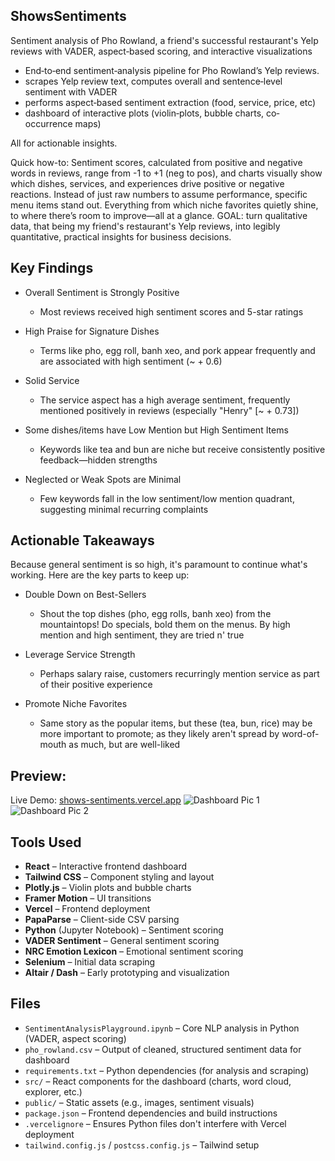 ## ShowsSentiments
Sentiment analysis of Pho Rowland, a friend's successful restaurant's Yelp reviews with VADER, aspect‑based scoring, and interactive visualizations

- End‐to‐end sentiment‐analysis pipeline for Pho Rowland’s Yelp reviews. 
- scrapes Yelp review text, computes overall and sentence‐level sentiment with VADER
- performs aspect‐based sentiment extraction (food, service, price, etc)
- dashboard of interactive plots (violin‐plots, bubble charts, co‐occurrence maps)

All for actionable insights.

Quick how-to: Sentiment scores, calculated from positive and negative words in reviews, range from -1 to +1 (neg to pos), and charts visually show which dishes, services, and experiences drive positive or negative reactions. Instead of just raw numbers to assume performance, specific menu items stand out. Everything from which niche favorites quietly shine, to where there’s room to improve—all at a glance. GOAL: turn qualitative data, that being my friend's restaurant's Yelp reviews, into legibly quantitative, practical insights for business decisions.

## Key Findings

- Overall Sentiment is Strongly Positive
  - Most reviews received high sentiment scores and 5-star ratings

- High Praise for Signature Dishes
  - Terms like pho, egg roll, banh xeo, and pork appear frequently and are associated with high sentiment (~ + 0.6)

- Solid Service
  - The service aspect has a high average sentiment, frequently mentioned positively in reviews (especially "Henry" [~ + 0.73])

- Some dishes/items have Low Mention but High Sentiment Items
  - Keywords like tea and bun are niche but receive consistently positive feedback—hidden strengths

- Neglected or Weak Spots are Minimal
  - Few keywords fall in the low sentiment/low mention quadrant, suggesting minimal recurring complaints

## Actionable Takeaways

Because general sentiment is so high, it's paramount to continue what's working. Here are the key parts to keep up:

- Double Down on Best-Sellers
  - Shout the top dishes (pho, egg rolls, banh xeo) from the mountaintops! Do specials, bold them on the menus. By high mention and high sentiment, they are tried n' true

- Leverage Service Strength
  - Perhaps salary raise, customers recurringly mention service as part of their positive experience

- Promote Niche Favorites
  - Same story as the popular items, but these (tea, bun, rice) may be more important to promote; as they likely aren't spread by word-of-mouth as much, but are well-liked

## Preview:

Live Demo: [shows-sentiments.vercel.app](https://shows-sentiments.vercel.app)
![Dashboard Pic 1](./public/dashboard3.png)
![Dashboard Pic 2](./public/dashboard2.png)


## Tools Used
- **React** – Interactive frontend dashboard
- **Tailwind CSS** – Component styling and layout
- **Plotly.js** – Violin plots and bubble charts
- **Framer Motion** – UI transitions
- **Vercel** – Frontend deployment
- **PapaParse** – Client-side CSV parsing
- **Python** (Jupyter Notebook) – Sentiment scoring
- **VADER Sentiment** – General sentiment scoring
- **NRC Emotion Lexicon** – Emotional sentiment scoring
- **Selenium** – Initial data scraping
- **Altair / Dash** – Early prototyping and visualization

## Files
- `SentimentAnalysisPlayground.ipynb` – Core NLP analysis in Python (VADER, aspect scoring)
- `pho_rowland.csv` – Output of cleaned, structured sentiment data for dashboard
- `requirements.txt` – Python dependencies (for analysis and scraping)
- `src/` – React components for the dashboard (charts, word cloud, explorer, etc.)
- `public/` – Static assets (e.g., images, sentiment visuals)
- `package.json` – Frontend dependencies and build instructions
- `.vercelignore` – Ensures Python files don't interfere with Vercel deployment
- `tailwind.config.js` / `postcss.config.js` – Tailwind setup
